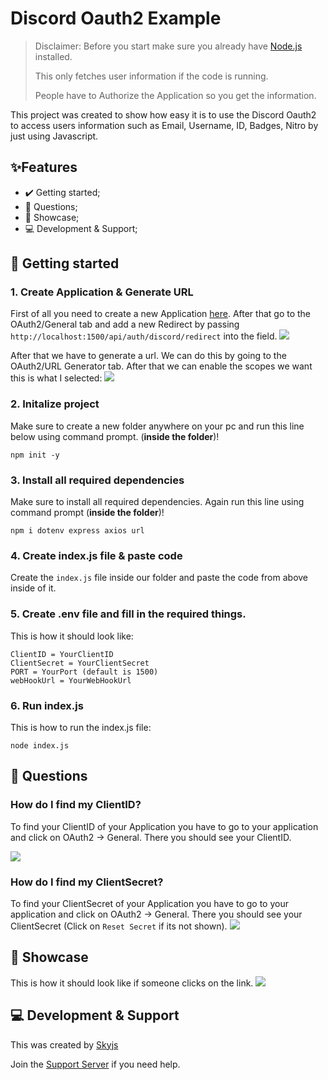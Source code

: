 # Discord Oauth2 Example
> Disclaimer: Before you start make sure you already have [Node.js](https://nodejs.org/de) installed.
>
> This only fetches user information if the code is running.
>
> People have to Authorize the Application so you get the information.

This project was created to show how easy it is to use the Discord Oauth2 to access users information such as Email, Username, ID, Badges, Nitro by just using Javascript.

## ✨Features

* ✔️ Getting started;
* 🤔 Questions;
* 🎨 Showcase;
* 💻 Development & Support;

## 🚀 Getting started
### 1. Create Application & Generate URL

First of all you need to create a new Application [here](https://discord.com/developers/applications). After that go to the OAuth2/General tab and add a new Redirect by passing `http://localhost:1500/api/auth/discord/redirect` into the field.
<img src="https://cdn.discordapp.com/attachments/1154759668489539624/1156616602817663016/kgHHsnqrpR.png?ex=65159ea7&is=65144d27&hm=d96c36d3e891d844b06dc7c6157a498131c63bbe26f209e3f8eaa3605b172719&" />

After that we have to generate a url. We can do this by going to the OAuth2/URL Generator tab. After that we can enable the scopes we want this is what I selected:
<img src="https://cdn.discordapp.com/attachments/1154759668489539624/1156619590198116522/wrZouHwvEW.png?ex=6515a16f&is=65144fef&hm=7d4233cf98799d896a1fdcdcc263bc711a3c9796025267076cf4e4b5b9126c20&" />

### 2. Initalize project

Make sure to create a new folder anywhere on your pc and run this line below using command prompt. (**inside the folder**)!

```
npm init -y
```

### 3. Install all required dependencies

Make sure to install all required dependencies. Again run this line using command prompt (**inside the folder**)!

```
npm i dotenv express axios url
```

### 4. Create index.js file & paste code

Create the `index.js` file inside our folder and paste the code from above inside of it.

### 5. Create .env file and fill in the required things.

This is how it should look like:

```
ClientID = YourClientID
ClientSecret = YourClientSecret
PORT = YourPort (default is 1500)
webHookUrl = YourWebHookUrl
```

### 6. Run index.js

This is how to run the index.js file:
```
node index.js
```
## 🤔 Questions

### How do I find my ClientID?
To find your ClientID of your Application you have to go to your application and click on OAuth2 -> General. There you should see your ClientID.

<img src="https://cdn.discordapp.com/attachments/1154759668489539624/1156617452491386931/lPmX0kpBqe.png?ex=65159f71&is=65144df1&hm=5c4126cf854f3fe0fd18755662ba9da8ca598839d43e7282a7d7be0a53d92bb8&" />

### How do I find my ClientSecret?
To find your ClientSecret of your Application you have to go to your application and click on OAuth2 -> General. There you should see your ClientSecret (Click on `Reset Secret` if its not shown).
<img src="https://cdn.discordapp.com/attachments/1154759668489539624/1156617452491386931/lPmX0kpBqe.png?ex=65159f71&is=65144df1&hm=5c4126cf854f3fe0fd18755662ba9da8ca598839d43e7282a7d7be0a53d92bb8&" />

## 🎨 Showcase
This is how it should look like if someone clicks on the link.
<img src="https://cdn.discordapp.com/attachments/1154759668489539624/1156618582944399501/ClPmKqmAP3.png?ex=6515a07f&is=65144eff&hm=5c99028ed9380655e85caf55090031799603a9cf185ce89d678b30c909825259&" />

## 💻 Development & Support
This was created by [Skyjs](https://github.com/Skyjs123)

Join the [Support Server](https://discord.gg/skyjs) if you need help.
